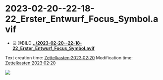 # 2023-02-20--22-18-22_Erster_Entwurf_Focus_Symbol.avif

* ☑ @BILD  **[../2023-02-20--22-18-22_Erster_Entwurf_Focus_Symbol.avif](./2023-02-20--22-18-22_Erster_Entwurf_Focus_Symbol.avif)** 

Text creation time: [Zettelkasten:2023:02:20]()
Modification time: [Zettelkasten:2023:02:20]()

![](./2023-02-20--22-18-22_Erster_Entwurf_Focus_Symbol.avif)



